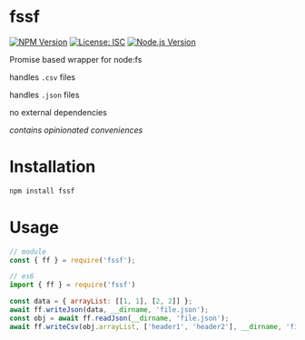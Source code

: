 # fssf
[![NPM Version][npm-image]][npm-url]
[![License: ISC][license-img]](LICENSE)
[![Node.js Version][node-version-image]][node-version-url]

Promise based wrapper for node:fs

handles ```.csv``` files

handles ```.json``` files

no external dependencies

*contains opinionated conveniences*

# Installation

```sh
npm install fssf
```

# Usage


```js
// module
const { ff } = require('fssf');
```
```js
// es6
import { ff } = require('fssf')
```
```js
const data = { arrayList: [[1, 1], [2, 2]] };
await ff.writeJson(data, __dirname, 'file.json');
const obj = await ff.readJson(__dirname, 'file.json');
await ff.writeCsv(obj.arrayList, ['header1', 'header2'], __dirname, 'file.csv');
```

[npm-image]: https://img.shields.io/npm/v/fssf.svg?style=flat-square
[npm-url]: https://www.npmjs.com/package/fssf
[node-version-image]: https://img.shields.io/node/v/fssf.svg?style=flat-square
[node-version-url]: https://nodejs.org/en/
[license-img]: https://img.shields.io/badge/License-ISC-green.svg?style=flat-square
